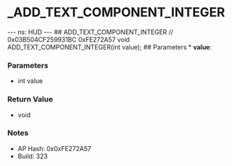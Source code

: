 # _ADD_TEXT_COMPONENT_INTEGER

--- ns: HUD --- ## ADD_TEXT_COMPONENT_INTEGER  // 0x03B504CF259931BC 0xFE272A57 void ADD_TEXT_COMPONENT_INTEGER(int value);   ## Parameters * **value**:

### Parameters
* int value

### Return Value
* void

### Notes
* AP Hash: 0x0xFE272A57
* Build: 323


